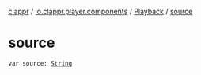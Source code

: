[clappr](../../index.md) / [io.clappr.player.components](../index.md) / [Playback](index.md) / [source](.)

# source

`var source: `[`String`](https://kotlinlang.org/api/latest/jvm/stdlib/kotlin/-string/index.html)